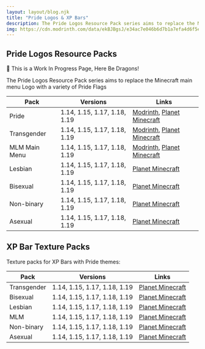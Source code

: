 ```yaml
---
layout: layout/blog.njk
title: "Pride Logos & XP Bars"
description: The Pride Logos Resource Pack series aims to replace the Minecraft main menu Logo with a variety of Pride Flags
img: https://cdn.modrinth.com/data/ekBJBgsJ/e34ac7e046b6d7b1a7efa4d6f5ee4017611b3962.png
---
```


<style>#RP-Pride{border-left: 4px solid var(--Colour-Green) !important;}</style>

## Pride Logos Resource Packs

<aside>
<p>🚨 This is a Work In Progress Page, Here Be Dragons!</p>
</aside>

The Pride Logos Resource Pack series aims to replace the Minecraft main menu Logo with a variety of Pride Flags 

| Pack          | Versions                     | Links |
| ------------- | ---------------------------- | ----- |
| Pride         | 1.14, 1.15, 1.17, 1.18, 1.19 | [Modrinth](https://modrinth.com/resourcepack/pridemclogo), [Planet Minecraft](https://www.planetminecraft.com/texture-pack/pride-minecraft-logo/) |
| Transgender   | 1.14, 1.15, 1.17, 1.18, 1.19 | [Modrinth](https://modrinth.com/resourcepack/transgendermclogo), [Planet Minecraft](https://www.planetminecraft.com/texture-pack/transgender-minecraft-logo/) |
| MLM Main Menu | 1.14, 1.15, 1.17, 1.18, 1.19 | [Modrinth](https://modrinth.com/resourcepack/mlmmainmenu), [Planet Minecraft](https://www.planetminecraft.com/texture-pack/mlm-minecraft-logo/) |
| Lesbian       | 1.14, 1.15, 1.17, 1.18, 1.19 | [Planet Minecraft](https://www.planetminecraft.com/texture-pack/lesbian-minecraft-logo/) |
| Bisexual      | 1.14, 1.15, 1.17, 1.18, 1.19 | [Planet Minecraft](https://www.planetminecraft.com/texture-pack/bisexual-minecraft-logo/) |
| Non-binary    | 1.14, 1.15, 1.17, 1.18, 1.19 | [Planet Minecraft](https://www.planetminecraft.com/texture-pack/non-binary-minecraft-logo/) |
| Asexual       | 1.14, 1.15, 1.17, 1.18, 1.19 | [Planet Minecraft](https://www.planetminecraft.com/texture-pack/asexual-minecraft-logo/) |

## XP Bar Texture Packs

Texture packs for XP Bars with Pride themes:

| Pack          | Versions                     | Links |
| ------------- | ---------------------------- | ----- |
| Transgender   | 1.14, 1.15, 1.17, 1.18, 1.19 | [Planet Minecraft](https://www.planetminecraft.com/texture-pack/transgender-xp-bar/) |
| Bisexual      | 1.14, 1.15, 1.17, 1.18, 1.19 | [Planet Minecraft](https://www.planetminecraft.com/texture-pack/bi-xp-bar/) |
| Lesbian       | 1.14, 1.15, 1.17, 1.18, 1.19 | [Planet Minecraft](https://www.planetminecraft.com/texture-pack/lesbian-xp-bar/) |
| MLM           | 1.14, 1.15, 1.17, 1.18, 1.19 | [Planet Minecraft](https://www.planetminecraft.com/texture-pack/mlm-xp-bar/) |
| Non-binary    | 1.14, 1.15, 1.17, 1.18, 1.19 | [Planet Minecraft](https://www.planetminecraft.com/texture-pack/non-binary-xp-bar/) |
| Asexual       | 1.14, 1.15, 1.17, 1.18, 1.19 | [Planet Minecraft](https://www.planetminecraft.com/texture-pack/asexual-xp-bar/) |
